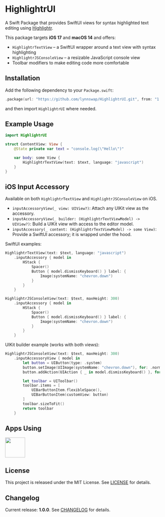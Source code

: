 # HighlightrUI

A Swift Package that provides SwiftUI views for syntax highlighted text editing using [Highlightr](https://github.com/raspu/Highlightr).

This package targets **iOS 17** and **macOS 14** and offers:

- `HighlightrTextView` &ndash; a SwiftUI wrapper around a text view with syntax highlighting
- `HighlightrJSConsoleView` &ndash; a resizable JavaScript console view
- Toolbar modifiers to make editing code more comfortable

## Installation

Add the following dependency to your `Package.swift`:

```swift
.package(url: "https://github.com/lynnswap/HighlightrUI.git", from: "1.2.1")
```

and then import `HighlightrUI` where needed.

## Example Usage

```swift
import HighlightrUI

struct ContentView: View {
    @State private var text = "console.log(\"Hello\")"

    var body: some View {
        HighlightrTextView(text: $text, language: "javascript")
    }
}
```

## iOS Input Accessory

Available on both `HighlightrTextView` and `HighlightrJSConsoleView` on iOS.

- `inputAccessoryView(_ view: UIView?)`: Attach any UIKit view as the accessory.
- `inputAccessoryView(_ builder: (HighlightrTextViewModel) -> UIView?)`: Build a UIKit view with access to the editor model.
- `inputAccessory(_ content: (HighlightrTextViewModel) -> some View)`: Provide a SwiftUI accessory; it is wrapped under the hood.

SwiftUI examples:

```swift
HighlightrTextView(text: $text, language: "javascript")
    .inputAccessory { model in
        HStack {
            Spacer()
            Button { model.dismissKeyboard() } label: {
                Image(systemName: "chevron.down")
            }
        }
    }

HighlightrJSConsoleView(text: $text, maxHeight: 300)
    .inputAccessory { model in
        HStack {
            Spacer()
            Button { model.dismissKeyboard() } label: {
                Image(systemName: "chevron.down")
            }
        }
    }
```

UIKit builder example (works with both views):

```swift
HighlightrJSConsoleView(text: $text, maxHeight: 300)
    .inputAccessoryView { model in
        let button = UIButton(type: .system)
        button.setImage(UIImage(systemName: "chevron.down"), for: .normal)
        button.addAction(UIAction { _ in model.dismissKeyboard() }, for: .touchUpInside)

        let toolbar = UIToolbar()
        toolbar.items = [
            UIBarButtonItem.flexibleSpace(),
            UIBarButtonItem(customView: button)
        ]
        toolbar.sizeToFit()
        return toolbar
    }
```

## Apps Using

<p float="left">
    <a href="https://apps.apple.com/jp/app/tweetpd/id1671411031"><img src="https://i.imgur.com/AC6eGdx.png" width="65" height="65"></a>
</p>

## License

This project is released under the MIT License. See [LICENSE](LICENSE) for details.

## Changelog

Current release: **1.0.0**. See [CHANGELOG](CHANGELOG.md) for details.
